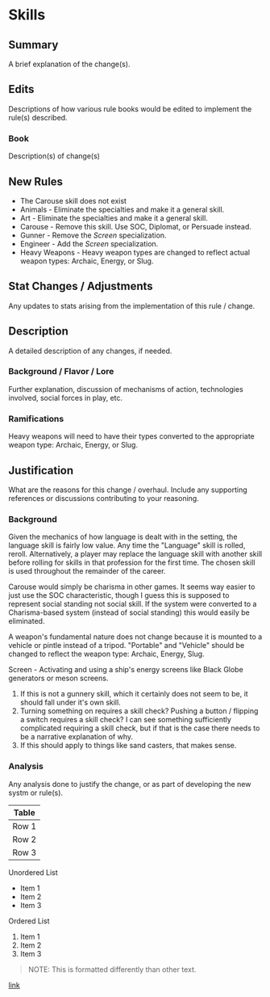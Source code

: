 # Skills

## Summary

A brief explanation of the change(s).

## Edits

Descriptions of how various rule books would be edited to implement the rule(s) described.

### Book

Description(s) of change(s)

## New Rules

- The Carouse skill does not exist
- Animals - Eliminate the specialties and make it a general skill.
- Art - Eliminate the specialties and make it a general skill.
- Carouse - Remove this skill. Use SOC, Diplomat, or Persuade instead.
- Gunner - Remove the *Screen* specialization.
- Engineer - Add the *Screen* specialization.
- Heavy Weapons - Heavy weapon types are changed to reflect actual weapon types: Archaic, Energy, or Slug.

## Stat Changes / Adjustments

Any updates to stats arising from the implementation of this rule / change.

## Description

A detailed description of any changes, if needed.

### Background / Flavor / Lore

Further explanation, discussion of mechanisms of action, technologies involved, social forces in play, etc.

### Ramifications

Heavy weapons will need to have their types converted to the appropriate weapon type: Archaic, Energy, or Slug.

## Justification

What are the reasons for this change / overhaul. Include any supporting references or discussions contributing to your reasoning.

### Background

Given the mechanics of how language is dealt with in the setting, the language skill is fairly low value. Any time the "Language" skill is rolled, reroll. Alternatively, a player may replace the language skill with another skill before rolling for skills in that profession for the first time. The chosen skill is used throughout the remainder of the career.

Carouse would simply be charisma in other games. It seems way easier to just use the SOC characteristic, though I guess this is supposed to represent social standing not social skill. If the system were converted to a Charisma-based system (instead of social standing) this would easily be eliminated.

A weapon's fundamental nature does not change because it is mounted to a vehicle or pintle instead of a tripod. "Portable" and "Vehicle" should be changed to reflect the weapon type: Archaic, Energy, Slug.

Screen - Activating and using a ship's energy screens like Black Globe generators or meson screens.
1. If this is not a gunnery skill, which it certainly does not seem to be, it should fall under it's own skill.
2. Turning something on requires a skill check? Pushing a button / flipping a switch requires a skill check? I can see something sufficiently complicated requiring a skill check, but if that is the case there needs to be a narrative explanation of why.
3. If this should apply to things like sand casters, that makes sense.

### Analysis

Any analysis done to justify the change, or as part of developing the new systm or rule(s).

| Table           |
| --------        |
| Row 1           |
| Row 2           |
| Row 3           |

Unordered List

- Item 1
- Item 2
- Item 3

Ordered List

1. Item 1
2. Item 2
3. Item 3

> NOTE: This is formatted differently than other text.

[link](https://github.com/)